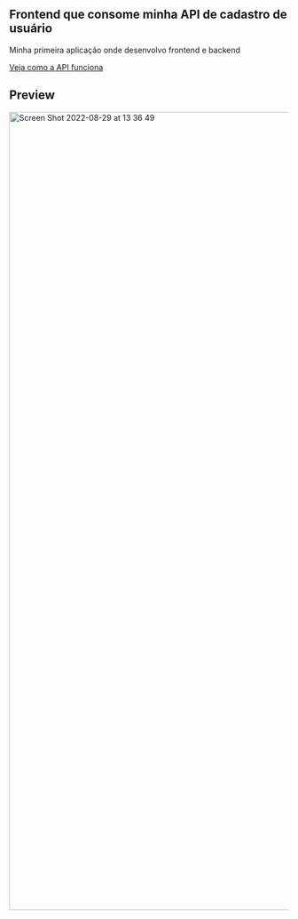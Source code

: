 ## Frontend que consome minha API de cadastro de usuário
Minha primeira aplicação onde desenvolvo frontend e backend

<a href="https://github.com/victorbr988/API-user-authenticate">Veja como a API funciona</a>

## Preview

<img width="1437" alt="Screen Shot 2022-08-29 at 13 36 49" src="https://user-images.githubusercontent.com/66562954/187250678-711208f2-baf6-42c9-8038-2d92321575e2.png">
